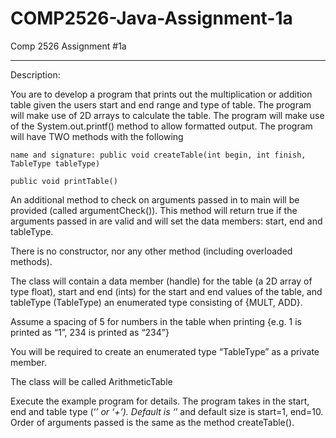 # COMP2526-Java-Assignment-1a

Comp 2526 Assignment #1a

--------------------------------------------------------------------------------------------
Description: 

You are to develop a program that prints out the multiplication or addition table 
given the users start and end range and type of table. The program will make use 
of 2D arrays to calculate the table. The program will make use of the System.out.printf() 
method to allow formatted output. The program will have TWO methods with the following 

    name and signature: public void createTable(int begin, int finish, TableType tableType)

    public void printTable()

An additional method to check on arguments passed in to main will be provided 
(called argumentCheck()). This method will return true if the arguments passed in are 
valid and will set the data members: start, end and tableType.

There is no constructor, nor any other method (including overloaded methods).

The class will contain a data member (handle) for the table (a 2D array of type float), 
start and end (ints) for the start and end values of the table, and tableType (TableType) 
an enumerated type consisting of {MULT, ADD}.

Assume a spacing of 5 for numbers in the table when printing {e.g. 1 is printed as 
“<sp><sp><sp><sp>1”, 234 is printed as “<sp><sp>234”}

You will be required to create an enumerated type “TableType” as a private member.

The class will be called ArithmeticTable

Execute the example program for details. The program takes in the start, end and table type 
(‘*’ or ‘+’). Default is ‘*’ and default size is start=1, end=10. Order of arguments passed 
is the same as the method createTable().
